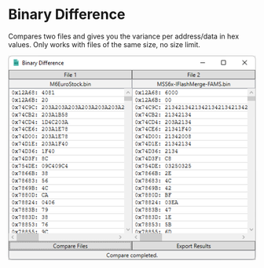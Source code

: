 # Binary Difference

Compares two files and gives you the variance per address/data in hex values.
Only works with files of the same size, no size limit.

![Binary Difference](Preview.png?raw=true "Binary Difference")
